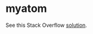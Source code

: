 # myatom

See this Stack Overflow [solution](https://stackoverflow.com/questions/30006827/how-to-save-atom-editor-config-and-list-of-packages-installed).
